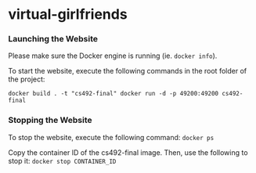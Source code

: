 # virtual-girlfriends

### Launching the Website

Please make sure the Docker engine is running (ie. `docker info`).

To start the website, execute the following commands in the root folder of the project:

`
docker build . -t "cs492-final"
docker run -d -p 49200:49200 cs492-final
`

### Stopping the Website

To stop the website, execute the following command:
`
docker ps
`

Copy the container ID of the cs492-final image. Then, use the following to stop it:
`
docker stop CONTAINER_ID
`
